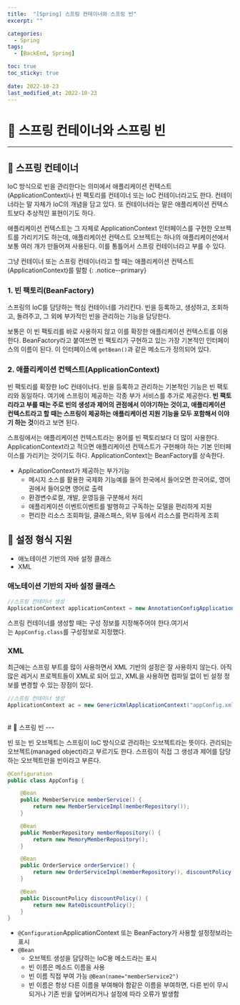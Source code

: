 ```yaml
---
title:  "[Spring] 스프링 컨테이너와 스프링 빈"
excerpt: "" 

categories:
  - Spring
tags:
  - [BackEnd, Spring]

toc: true
toc_sticky: true
 
date: 2022-10-23
last_modified_at: 2022-10-23
---
```


# 🚀 스프링 컨테이너와 스프링 빈
---
## 📝 스프링 컨테이너
IoC 방식으로 빈을 관리한다는 의미에서 애플리케이션 컨텍스트(ApplicationContext)나 빈 팩토리를 컨테이너 또는 IoC 컨테이너라고도 한다. 컨테이너라는 말 자체가 IoC의 개념을 담고 있다. 또 컨테이너라는 말은 애플리케이션 컨텍스트보다 추상적인 표현이기도 하다. 

애플리케이션 컨텍스트는 그 자체로 ApplicationContext 인터페이스를 구현한 오브젝트를 가리키기도 하는데, 애플리케이션 컨텍스트 오브젝트는 하나의 애플리케이션에서 보통 여러 개가 만들어져 사용된다. 이를 통틀어서 스프링 컨테이너라고 부를 수 있다.

그냥 컨테이너 또는 스프링 컨테이너라고 할 때는 애플리케이션 컨텍스트(ApplicationContext)를 말함
{: .notice--primary}

### 1. 빈 팩토리(BeanFactory)
스프링의 IoC를 담당하는 핵심 컨테이너를 가리킨다. 빈을 등록하고, 생성하고, 조회하고, 돌려주고, 그 외에 부가적인 빈을 관리하는 기능을 담당한다.  

보통은 이 빈 팩토리를 바로 사용하지 않고 이를 확장한 애플리케이션 컨텍스트를 이용한다. BeanFactory라고 붙여쓰면 빈 팩토리가 구현하고 있는 가장 기본적인 인터페이스의 이름이 된다. 이 인터페이스에 `getBean()`과 같은 메소드가 정의되어 있다.

### 2. 애플리케이션 컨텍스트(ApplicationContext)
빈 팩토리를 확장한 IoC 컨테이너다. 빈을 등록하고 관리하는 기본적인 기능은 빈 팩토리와 동일하다. 여기에 스프링이 제공하는 각종 부가 서비스를 추가로 제공한다. **빈 팩토리라고 부를 때는 주로 빈의 생성과 제어의 관점에서 이야기하는 것이고, 애플리케이션 컨텍스트라고 할 때는 스프링이 제공하는 애플리케이션 지원 기능을 모두 포함해서 이야기 하는 것**이라고 보면 된다.

스프링에서는 애플리케이션 컨텍스트라는 용어를 빈 팩토리보다 더 많이 사용한다. ApplicationContext라고 적으면 애플리케이션 컨텍스트가 구현해야 하는 기본 인터페이스를 가리키는 것이기도 하다. ApplicationContext는 BeanFactory를 상속한다.

- ApplicationContext가 제공하는 부가기능
  - 메시지 소스를 활용한 국제화 기능예를 들어 한국에서 들어오면 한국어로, 영어권에서 들어오면 영어로 출력
  - 환경변수로컬, 개발, 운영등을 구분해서 처리
  - 애플리케이션 이벤트이벤트를 발행하고 구독하는 모델을 편리하게 지원
  - 편리한 리소스 조회파일, 클래스패스, 외부 등에서 리소스를 편리하게 조회

## 📝 설정 형식 지원
- 애노테이션 기반의 자바 설정 클래스
- XML

### 애노테이션 기반의 자바 설정 클래스

```java
//스프링 컨테이너 생성
ApplicationContext applicationContext = new AnnotationConfigApplicationContext(AppConfig.class);
```

스프링 컨테이너를 생성할 때는 구성 정보를 지정해주어야 한다.여기서는 `AppConfig.class`를 구성정보로 지정했다.

### XML

최근에는 스프링 부트를 많이 사용하면서 XML 기반의 설정은 잘 사용하지 않는다. 아직 많은 레거시 프로젝트들이 XML로 되어 있고, XML을 사용하면 컴파일 없이 빈 설정 정보를 변경할 수 있는 장점이 있다.

```java
//스프링 컨테이너 생성
ApplicationContext ac = new GenericXmlApplicationContext("appConfig.xml");
```

<br>
# 🚀 스프링 빈
---

빈 또는 빈 오브젝트는 스프링이 IoC 방식으로 관리하는 오브젝트라는 뜻이다. 관리되는 오브젝트(managed object)라고 부르기도 한다. 스프링이 직접 그 생성과 제어를 담당하는 오브젝트만을 빈이라고 부른다.

```java
@Configuration
public class AppConfig {

    @Bean
    public MemberService memberService() {
        return new MemberServiceImpl(memberRepository());
    }

    @Bean
    public MemberRepository memberRepository() {
        return new MemoryMemberRepository();
    }

    @Bean
    public OrderService orderService() {
        return new OrderServiceImpl(memberRepository(), discountPolicy());
    }

    @Bean
    public DiscountPolicy discountPolicy() {
        return new RateDiscountPolicy();
    }
}
```

- `@Configuration`ApplicationContext 또는 BeanFactory가 사용할 설정정보라는 표시
- `@Bean`
    - 오브젝트 생성을 담당하는 IoC용 메소드라는 표시
    - 빈 이름은 메소드 이름을 사용
    - 빈 이름 직접 부여 가능 `@Bean(name="memberService2")`
    - 빈 이름은 항상 다른 이름을 부여해야 함같은 이름을 부여하면, 다른 빈이 무시되거나 기존 빈을 덮어버리거나 설정에 따라 오류가 발생함